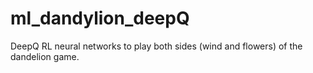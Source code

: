 # ml_dandylion_deepQ
DeepQ RL neural networks to play both sides (wind and flowers) of the dandelion game.
